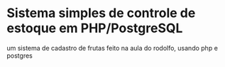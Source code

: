 # Sistema simples de controle de estoque em PHP/PostgreSQL
um sistema de cadastro de frutas feito na aula do rodolfo, usando php e postgres
